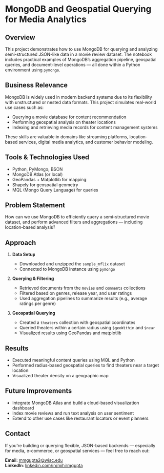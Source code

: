 # MongoDB and Geospatial Querying for Media Analytics

## Overview

This project demonstrates how to use MongoDB for querying and analyzing semi-structured JSON-like data in a movie review dataset. The notebook includes practical examples of MongoDB’s aggregation pipeline, geospatial queries, and document-level operations — all done within a Python environment using `pymongo`.

## Business Relevance

MongoDB is widely used in modern backend systems due to its flexibility with unstructured or nested data formats. This project simulates real-world use cases such as:

- Querying a movie database for content recommendation
- Performing geospatial analysis on theater locations
- Indexing and retrieving media records for content management systems

These skills are valuable in domains like streaming platforms, location-based services, digital media analytics, and customer behavior modeling.

## Tools & Technologies Used

- Python, PyMongo, BSON
- MongoDB Atlas (or local)
- GeoPandas + Matplotlib for mapping
- Shapely for geospatial geometry
- MQL (Mongo Query Language) for queries

## Problem Statement

How can we use MongoDB to efficiently query a semi-structured movie dataset, and perform advanced filters and aggregations — including location-based analysis?

## Approach

1. **Data Setup**
   - Downloaded and unzipped the `sample_mflix` dataset
   - Connected to MongoDB instance using `pymongo`

2. **Querying & Filtering**
   - Retrieved documents from the `movies` and `comments` collections
   - Filtered based on genres, release year, and user ratings
   - Used aggregation pipelines to summarize results (e.g., average ratings per genre)

3. **Geospatial Querying**
   - Created a `theaters` collection with geospatial coordinates
   - Queried theaters within a certain radius using `$geoWithin` and `$near`
   - Visualized results using GeoPandas and matplotlib

## Results

- Executed meaningful content queries using MQL and Python
- Performed radius-based geospatial queries to find theaters near a target location
- Visualized theater density on a geographic map

## Future Improvements

- Integrate MongoDB Atlas and build a cloud-based visualization dashboard
- Index movie reviews and run text analysis on user sentiment
- Extend to other use cases like restaurant locators or event planners

## Contact

If you're building or querying flexible, JSON-based backends — especially for media, e-commerce, or geospatial services — feel free to reach out:

**Email**: [mmgupta2@wisc.edu](mailto:mmgupta2@wisc.edu)  
**LinkedIn**: [linkedin.com/in/mihirmgupta](https://www.linkedin.com/in/mihirmgupta/)


